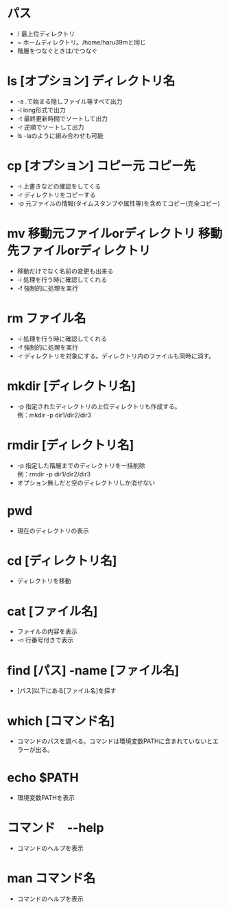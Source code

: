 # パス
- / 最上位ディレクトリ
- ~ ホームディレクトリ。/home/haru39mと同じ
- 階層をつなぐときは/でつなぐ
# ls [オプション] ディレクトリ名
- -a .で始まる隠しファイル等すべて出力
- -l long形式で出力
- -t 最終更新時間でソートして出力
- -r 逆順でソートして出力
- ls -laのように組み合わせも可能
# cp [オプション] コピー元 コピー先
- -i 上書きなどの確認をしてくる
- -r ディレクトリをコピーする
- -p 元ファイルの情報(タイムスタンプや属性等)を含めてコピー(完全コピー)
# mv 移動元ファイルorディレクトリ 移動先ファイルorディレクトリ
- 移動だけでなく名前の変更も出来る
- -i 処理を行う時に確認してくれる
- -f 強制的に処理を実行
# rm ファイル名
- -i 処理を行う時に確認してくれる
- -f 強制的に処理を実行
- -r ディレクトリを対象にする。ディレクトリ内のファイルも同時に消す。
# mkdir [ディレクトリ名]
- -p 指定されたディレクトリの上位ディレクトリも作成する。  
例：mkdir -p dir1/dir2/dir3
# rmdir [ディレクトリ名]
- -p 指定した階層までのディレクトリを一括削除  
例：rmdir -p dir1/dir2/dir3
- オプション無しだと空のディレクトリしか消せない
# pwd
- 現在のディレクトリの表示
# cd [ディレクトリ名]
- ディレクトリを移動
# cat [ファイル名]
- ファイルの内容を表示
- -n 行番号付きで表示
# find [パス] -name [ファイル名]
- [パス]以下にある[ファイル名]を探す
# which [コマンド名]
- コマンドのパスを調べる。コマンドは環境変数PATHに含まれていないとエラーが出る。
# echo $PATH
- 環境変数PATHを表示
# コマンド　--help
- コマンドのヘルプを表示
# man コマンド名
- コマンドのヘルプを表示